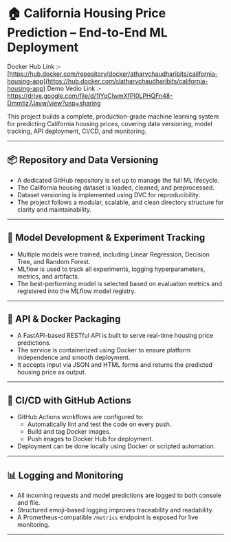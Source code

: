 # 🏠 California Housing Price Prediction – End-to-End ML Deployment

Docker Hub Link :- [https://hub.docker.com/repository/docker/atharvchaudharibits/california-housing-app](https://hub.docker.com/r/atharvchaudharibits/california-housing-app)
Demo Vedio Link :- https://drive.google.com/file/d/1IYoCIwmXfPI0LPHQFn48-Dmmtiz7Javw/view?usp=sharing

This project builds a complete, production-grade machine learning system for predicting California housing prices, covering data versioning, model tracking, API deployment, CI/CD, and monitoring.

---

## 📦 Repository and Data Versioning

- A dedicated GitHub repository is set up to manage the full ML lifecycle.
- The California housing dataset is loaded, cleaned, and preprocessed.
- Dataset versioning is implemented using DVC for reproducibility.
- The project follows a modular, scalable, and clean directory structure for clarity and maintainability.

---

## 🧠 Model Development & Experiment Tracking

- Multiple models were trained, including Linear Regression, Decision Tree, and Random Forest.
- MLflow is used to track all experiments, logging hyperparameters, metrics, and artifacts.
- The best-performing model is selected based on evaluation metrics and registered into the MLflow model registry.

---

## 🚀 API & Docker Packaging

- A FastAPI-based RESTful API is built to serve real-time housing price predictions.
- The service is containerized using Docker to ensure platform independence and smooth deployment.
- It accepts input via JSON and HTML forms and returns the predicted housing price as output.

---

## 🔁 CI/CD with GitHub Actions

- GitHub Actions workflows are configured to:
  - Automatically lint and test the code on every push.
  - Build and tag Docker images.
  - Push images to Docker Hub for deployment.
- Deployment can be done locally using Docker or scripted automation.

---

## 📊 Logging and Monitoring

- All incoming requests and model predictions are logged to both console and file.
- Structured emoji-based logging improves traceability and readability.
- A Prometheus-compatible `/metrics` endpoint is exposed for live monitoring.

---
